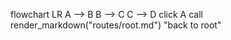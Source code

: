 flowchart LR
  A --> B
  B --> C
  C --> D
  click A call render_markdown("routes/root.md") "back to root"